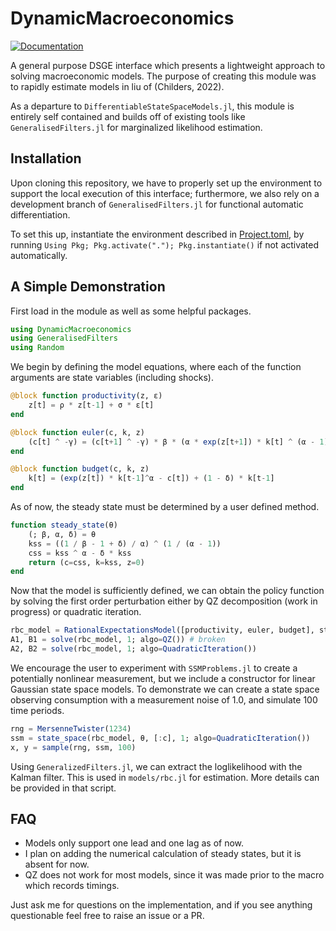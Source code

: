 # DynamicMacroeconomics

[![Documentation](https://img.shields.io/badge/docs-stable-blue.svg)](https://charlesknipp.github.io/DynamicMacroeconomics.jl/)

A general purpose DSGE interface which presents a lightweight approach to solving macroeconomic models. The purpose of creating this module was to rapidly estimate models in liu of (Childers, 2022).

As a departure to `DifferentiableStateSpaceModels.jl`, this module is entirely self contained and builds off of existing tools like `GeneralisedFilters.jl` for marginalized likelihood estimation.

## Installation

Upon cloning this repository, we have to properly set up the environment to support the local execution of this interface; furthermore, we also rely on a development branch of `GeneralisedFilters.jl` for functional automatic differentiation.

To set this up, instantiate the environment described in [Project.toml](https://github.com/charlesknipp/DynamicMacroeconomics.jl/blob/main/Project.toml), by running `Using Pkg; Pkg.activate("."); Pkg.instantiate()` if not activated automatically.

## A Simple Demonstration

First load in the module as well as some helpful packages.

```julia
using DynamicMacroeconomics
using GeneralisedFilters
using Random
```

We begin by defining the model equations, where each of the function arguments are state variables (including shocks).

```julia
@block function productivity(z, ε)
    z[t] = ρ * z[t-1] + σ * ε[t]
end

@block function euler(c, k, z)
    (c[t] ^ -γ) = (c[t+1] ^ -γ) * β * (α * exp(z[t+1]) * k[t] ^ (α - 1) + (1 - δ))
end

@block function budget(c, k, z)
    k[t] = (exp(z[t]) * k[t-1]^α - c[t]) + (1 - δ) * k[t-1]
end
```

As of now, the steady state must be determined by a user defined method.

```julia
function steady_state(θ)
    (; β, α, δ) = θ
    kss = ((1 / β - 1 + δ) / α) ^ (1 / (α - 1))
    css = kss ^ α - δ * kss
    return (c=css, k=kss, z=0)
end
```

Now that the model is sufficiently defined, we can obtain the policy function by solving the first order perturbation either by QZ decomposition (work in progress) or quadratic iteration.

```julia
rbc_model = RationalExpectationsModel([productivity, euler, budget], steady_state, [:ε])
A1, B1 = solve(rbc_model, 1; algo=QZ()) # broken
A2, B2 = solve(rbc_model, 1; algo=QuadraticIteration())
```

We encourage the user to experiment with `SSMProblems.jl` to create a potentially nonlinear measurement, but we include a constructor for linear Gaussian state space models. To demonstrate we can create a state space observing consumption with a measurement noise of 1.0, and simulate 100 time periods.

```julia
rng = MersenneTwister(1234)
ssm = state_space(rbc_model, θ, [:c], 1; algo=QuadraticIteration())
x, y = sample(rng, ssm, 100)
```

Using `GeneralizedFilters.jl`, we can extract the loglikelihood with the Kalman filter. This is used in `models/rbc.jl` for estimation. More details can be provided in that script.

## FAQ

- Models only support one lead and one lag as of now.
- I plan on adding the numerical calculation of steady states, but it is absent for now.
- QZ does not work for most models, since it was made prior to the macro which records timings.

Just ask me for questions on the implementation, and if you see anything questionable feel free to raise an issue or a PR.